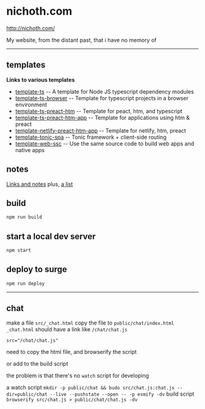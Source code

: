 # nichoth.com

http://nichoth.com/

My website, from the distant past, that i have no memory of

---------------------

## templates

__Links to various templates__

* [template-ts](https://github.com/nichoth/template-ts) -- A template for Node JS typescript dependency modules
* [template-ts-browser](https://github.com/nichoth/template-ts-browser) -- Template for typescript projects in a browser environment
* [template-ts-preact-htm](https://github.com/nichoth/template-ts-preact-htm) -- Template for peact, htm, and typescript
* [template-ts-preact-htm-app](https://github.com/nichoth/template-ts-preact-htm-app) -- Template for applications using htm & preact
* [template-netlify-preact-htm-app](https://github.com/nichoth/template-netlify-preact-htm-app) -- Template for netlify, htm, preact
* [template-tonic-spa](https://github.com/nichoth/template-tonic-spa) -- Tonic framework + client-side routing
* [template-web-ssc](https://github.com/nichoth/template-web-ssc) -- Use the same source code to build web apps and native apps

## notes
[Links and notes](https://github.com/nichoth/notes/discussions)
plus, [a list](https://nichoth.com/list/)

## build
```sh
npm run build
```

## start a local dev server
```sh
npm start
```

## deploy to surge
```sh
npm run deploy
```

----------------------------------------------------------

## chat

make a file `src/_chat.html`
copy the file to `public/chat/index.html`
`_chat.html` should have a link like `/chat/chat.js`

`src="/chat/chat.js"`

need to copy the html file, and browserify the script

or add to the build script

the problem is that there's no `watch` script for developing

a watch script
`mkdir -p public/chat && budo src/chat.js:chat.js --dir=public/chat --live --pushstate --open -- -p esmify -dv`
build script
`browserify src/chat.js > public/chat/chat.js -dv`
